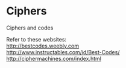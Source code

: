 # Ciphers
Ciphers and codes  
  
Refer to these websites:  
http://bestcodes.weebly.com  
http://www.instructables.com/id/Best-Codes/  
http://ciphermachines.com/index.html  
